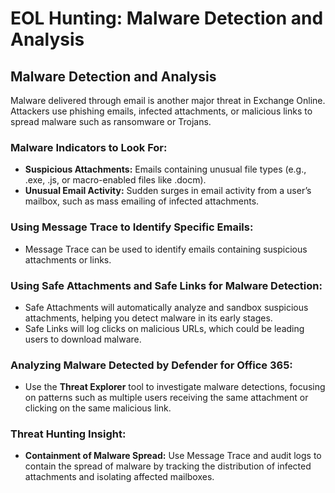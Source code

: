 # EOL Hunting: Malware Detection and Analysis

## **Malware Detection and Analysis**

Malware delivered through email is another major threat in Exchange Online. Attackers use phishing emails, infected attachments, or malicious links to spread malware such as ransomware or Trojans.

### **Malware Indicators to Look For:**

* **Suspicious Attachments:** Emails containing unusual file types (e.g., .exe, .js, or macro-enabled files like .docm).
* **Unusual Email Activity:** Sudden surges in email activity from a user’s mailbox, such as mass emailing of infected attachments.

### **Using Message Trace to Identify Specific Emails:**

* Message Trace can be used to identify emails containing suspicious attachments or links.

### **Using Safe Attachments and Safe Links for Malware Detection:**

* Safe Attachments will automatically analyze and sandbox suspicious attachments, helping you detect malware in its early stages.
* Safe Links will log clicks on malicious URLs, which could be leading users to download malware.

### **Analyzing Malware Detected by Defender for Office 365:**

* Use the **Threat Explorer** tool to investigate malware detections, focusing on patterns such as multiple users receiving the same attachment or clicking on the same malicious link.

### **Threat Hunting Insight:**

* **Containment of Malware Spread:** Use Message Trace and audit logs to contain the spread of malware by tracking the distribution of infected attachments and isolating affected mailboxes.
